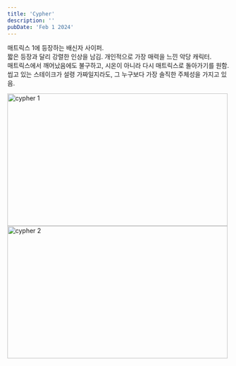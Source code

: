 ```yaml
---
title: 'Cypher'
description: ''
pubDate: 'Feb 1 2024'
---
```


매트릭스 1에 등장하는 배신자 사이퍼.<br>
짧은 등장과 달리 강렬한 인상을 남김. 개인적으로 가장 매력을 느낀 악당 캐릭터.<br>
매트릭스에서 깨어났음에도 불구하고, 시온이 아니라 다시 매트릭스로 돌아가기를 원함.<br>
씹고 있는 스테이크가 설령 가짜일지라도, 그 누구보다 가장 솔직한 주체성을 가지고 있음.<br>

<img src="/images/cypher/1.webp" width="500px" height="300px" title="cypher 1"/>

<img src="/images/cypher/2.avif" width="500px" height="300px" title="cypher 2"/>
